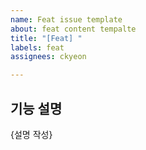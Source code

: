 ```yaml
---
name: Feat issue template
about: feat content tempalte
title: "[Feat] "
labels: feat
assignees: ckyeon

---
```


## 기능 설명
{설명 작성}
